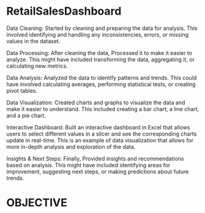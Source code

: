 # RetailSalesDashboard


Data Cleaning: Started by cleaning and preparing the data for analysis. This involved identifying and handling any inconsistencies, errors, or missing values in the dataset.

Data Processing: After cleaning the data, Processed it to make it easier to analyze. This might have included transforming the data, aggregating it, or calculating new metrics.

Data Analysis: Analyzed the data to identify patterns and trends. This could have involved calculating averages, performing statistical tests, or creating pivot tables.

Data Visualization: Created charts and graphs to visualize the data and make it easier to understand. This included creating a bar chart, a line chart, and a pie chart.

Interactive Dashboard: Built an interactive dashboard in Excel that allows users to select different values in a slicer and see the corresponding charts update in real-time. This is an example of data visualization that allows for more in-depth analysis and exploration of the data.

Insights & Next Steps: Finally, Provided insights and recommendations based on analysis. This might have included identifying areas for improvement, suggesting next steps, or making predictions about future trends.

# OBJECTIVE
